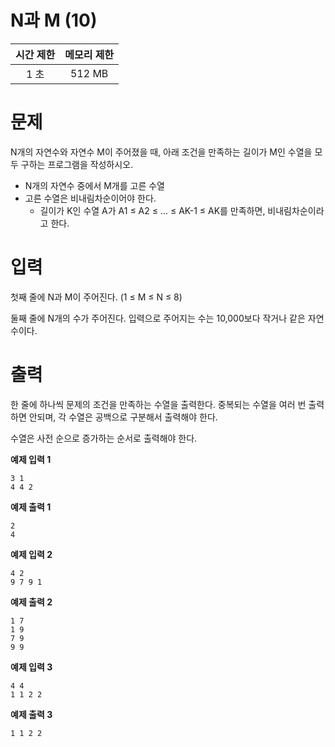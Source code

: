 # N과 M (10)

|시간 제한	|메모리 제한|
| :---: | :---: |
|1 초|	512 MB|

# 문제
N개의 자연수와 자연수 M이 주어졌을 때, 아래 조건을 만족하는 길이가 M인 수열을 모두 구하는 프로그램을 작성하시오.

+ N개의 자연수 중에서 M개를 고른 수열 
+ 고른 수열은 비내림차순이어야 한다. 
  + 길이가 K인 수열 A가 A1 ≤ A2 ≤ ... ≤ AK-1 ≤ AK를 만족하면, 비내림차순이라고 한다.

# 입력
첫째 줄에 N과 M이 주어진다. (1 ≤ M ≤ N ≤ 8)

둘째 줄에 N개의 수가 주어진다. 입력으로 주어지는 수는 10,000보다 작거나 같은 자연수이다.

# 출력
한 줄에 하나씩 문제의 조건을 만족하는 수열을 출력한다. 중복되는 수열을 여러 번 출력하면 안되며, 각 수열은 공백으로 구분해서 출력해야 한다.

수열은 사전 순으로 증가하는 순서로 출력해야 한다.

**예제 입력 1** 
```
3 1
4 4 2
```
**예제 출력 1** 
```
2
4
```
**예제 입력 2** 
```
4 2
9 7 9 1
```
**예제 출력 2** 
```
1 7
1 9
7 9
9 9
```
**예제 입력 3** 
```
4 4
1 1 2 2
```
**예제 출력 3** 
```
1 1 2 2
```